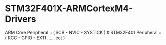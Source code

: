 # STM32F401X-ARMCortexM4-Drivers
ARM Core Peripheral :: ( SCB - NVIC - SYSTICK ) & STM32F401 Peripheral :: ( RCC - GPIO - EXTI .......ect )

